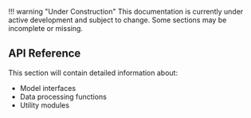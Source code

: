 !!! warning "Under Construction"
    This documentation is currently under active development and subject to change.
    Some sections may be incomplete or missing.

## API Reference

This section will contain detailed information about:
- Model interfaces
- Data processing functions
- Utility modules
